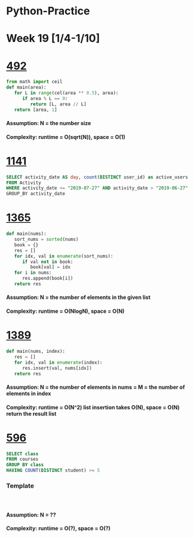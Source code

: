 # Python-Practice

# Week 19 [1/4-1/10]

# [492](https://leetcode.com/problems/construct-the-rectangle/)
```python
from math import ceil
def main(area):
   for L in range(cel(area ** 0.5), area):
      if area % L == 0:
         return [L, area // L]
   return [area, 1]
```
#### Assumption: N = the number size
#### Complexity: runtime = O(sqrt(N)), space = O(1)

# [1141](https://leetcode.com/problems/user-activity-for-the-past-30-days-i/)
```sql
SELECT activity_date AS day, count(DISTINCT user_id) as active_users
FROM Activity
WHERE activity_date <= "2019-07-27" AND activity_date > "2019-06-27"
GROUP_BY activity_date
```

# [1365](https://leetcode.com/problems/how-many-numbers-are-smaller-than-the-current-number/)
```python
def main(nums):
   sort_nums = sorted(nums)
   book = {}
   res = []
   for idx, val in enumerate(sort_nums):
      if val not in book:
         book[val] = idx
   for i in nums:
      res.append(book[i])
   return res
```
#### Assumption: N = the number of elements in the given list
#### Complexity: runtime = O(NlogN), space = O(N)

# [1389](https://leetcode.com/problems/create-target-array-in-the-given-order/)
```python
def main(nums, index):
   res = []
   for idx, val in enumerate(index):
      res.insert(val, nums[idx])
   return res
```
#### Assumption: N = the number of elements in nums = M = the number of elements in index
#### Complexity: runtime = O(N^2) list insertion takes O(N), space = O(N) return the result list

# [596](https://leetcode.com/problems/classes-more-than-5-students/)
```sql
SELECT class
FROM courses
GROUP BY class
HAVING COUNT(DISTINCT student) >= 5
```

### Template
# []()
```python
```
#### Assumption: N = ??
#### Complexity: runtime = O(?), space = O(?)